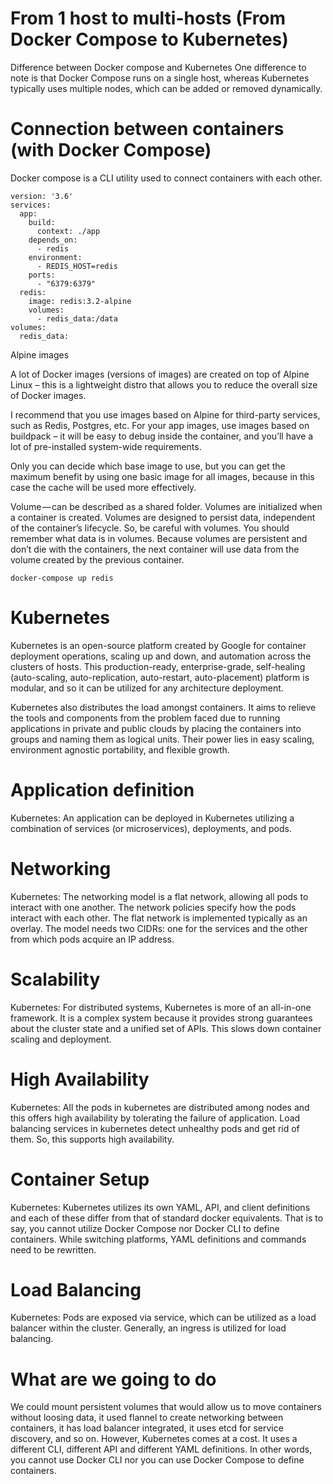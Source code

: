 # From 1 host to multi-hosts (From Docker Compose to Kubernetes)

Difference between Docker compose and Kubernetes
One difference to note is that Docker Compose runs on a single host, whereas Kubernetes typically uses multiple nodes, which can be added or removed dynamically.


# Connection between containers (with Docker Compose)
Docker compose is a CLI utility used to connect containers with each other.


```console
version: '3.6'  
services:  
  app:
    build:
      context: ./app
    depends_on:
      - redis
    environment:
      - REDIS_HOST=redis
    ports:
      - "6379:6379"
  redis:
    image: redis:3.2-alpine
    volumes:
      - redis_data:/data
volumes:  
  redis_data:
```  
  
Alpine images

A lot of Docker images (versions of images) are created on top of Alpine Linux – this is a lightweight distro that allows you to reduce the overall size of Docker images.

I recommend that you use images based on Alpine for third-party services, such as Redis, Postgres, etc. For your app images, use images based on buildpack – it will be easy to debug inside the container, and you’ll have a lot of pre-installed system-wide requirements.

Only you can decide which base image to use, but you can get the maximum benefit by using one basic image for all images, because in this case the cache will be used more effectively.
  

Volume — can be described as a shared folder. Volumes are initialized when a container is created. Volumes are designed to persist data, independent of the container’s lifecycle. So, be careful with volumes. You should remember what data is in volumes. Because volumes are persistent and don’t die with the containers, the next container will use data from the volume created by the previous container.

```console
docker-compose up redis
```

# Kubernetes
Kubernetes is an open-source platform created by Google for container deployment operations, scaling up and down, and automation across the clusters of hosts. This production-ready, enterprise-grade, self-healing (auto-scaling, auto-replication, auto-restart, auto-placement) platform is modular, and so it can be utilized for any architecture deployment.

Kubernetes also distributes the load amongst containers. It aims to relieve the tools and components from the problem faced due to running applications in private and public clouds by placing the containers into groups and naming them as logical units. Their power lies in easy scaling, environment agnostic portability, and flexible growth.

# Application definition
Kubernetes: An application can be deployed in Kubernetes utilizing a combination of services (or microservices), deployments, and pods.

# Networking
Kubernetes: The networking model is a flat network, allowing all pods to interact with one another. The network policies specify how the pods interact with each other. The flat network is implemented typically as an overlay. The model needs two CIDRs: one for the services and the other from which pods acquire an IP address.

# Scalability
Kubernetes: For distributed systems, Kubernetes is more of an all-in-one framework. It is a complex system because it provides strong guarantees about the cluster state and a unified set of APIs. This slows down container scaling and deployment.

# High Availability
Kubernetes: All the pods in kubernetes are distributed among nodes and this offers high availability by tolerating the failure of application. Load balancing services in kubernetes detect unhealthy pods and get rid of them. So, this supports high availability.

# Container Setup
Kubernetes: Kubernetes utilizes its own YAML, API, and client definitions and each of these differ from that of standard docker equivalents. That is to say, you cannot utilize Docker Compose nor Docker CLI to define containers. While switching platforms, YAML definitions and commands need to be rewritten.

# Load Balancing
Kubernetes: Pods are exposed via service, which can be utilized as a load balancer within the cluster. Generally, an ingress is utilized for load balancing.

# What are we going to do

We could mount persistent volumes that would allow us to move containers without loosing data, it used flannel to create networking between containers, it has load balancer integrated, it uses etcd for service discovery, and so on. However, Kubernetes comes at a cost. It uses a different CLI, different API and different YAML definitions. In other words, you cannot use Docker CLI nor you can use Docker Compose to define containers.



